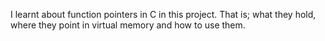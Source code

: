 I learnt about function pointers in C in this project. That is; what they hold, where they point in virtual memory and how to use them.
